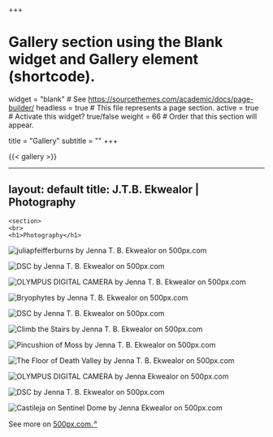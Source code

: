 +++
# Gallery section using the Blank widget and Gallery element (shortcode).
widget = "blank"  # See https://sourcethemes.com/academic/docs/page-builder/
headless = true  # This file represents a page section.
active = true  # Activate this widget? true/false
weight = 66  # Order that this section will appear.

title = "Gallery"
subtitle = ""
+++

{{< gallery >}}

---
layout: default
title: J.T.B. Ekwealor | Photography
---
	<section>
	<br>
	<h1>Photography</h1>

<div class='pixels-photo'">
  <p>
    <img src='https://drscdn.500px.org/photo/242266657/m%3D900/v2?user_id=24976563&webp=true&sig=3285b43e539a7a9cac1545e57b95d162a6cbb63767ec06a2dbb398ddb28b8bc8' alt='juliapfeifferburns by Jenna T. B. Ekwealor on 500px.com'>
  </p>
  <a href='https://500px.com/photo/242266657/juliapfeifferburns-by-jenna-t-b-ekwealor' alt='juliapfeifferburns by Jenna T. B. Ekwealor on 500px.com'></a>
</div>


<div class='pixels-photo'>
  <p>
    <img src='https://drscdn.500px.org/photo/242266613/m%3D900/v2?user_id=24976563&webp=true&sig=a6c4a49b131a82831ba124772618db7a1945e573938415e36bda2ff3a786c924' alt='DSC by Jenna T. B. Ekwealor on 500px.com'>
  </p>
  <a href='https://500px.com/photo/242266613/dsc-by-jenna-t-b-ekwealor' alt='DSC by Jenna T. B. Ekwealor on 500px.com'></a>
</div>


<div class='pixels-photo'>
  <p>
    <img src='https://drscdn.500px.org/photo/290697417/m%3D900/v2?user_id=24976563&webp=true&sig=2002810a5273da87c8e7ce1461a1adfb0b525710d7d7ee16313cd9fe1e134d9f' alt='OLYMPUS DIGITAL CAMERA by Jenna T. B. Ekwealor on 500px.com'>
  </p>
  <a href='https://500px.com/photo/290697417/olympus-digital-camera-by-jenna-t-b-ekwealor' alt='OLYMPUS DIGITAL CAMERA by Jenna T. B. Ekwealor on 500px.com'></a>
</div>


<div class='pixels-photo'>
  <p>
    <img src='https://drscdn.500px.org/photo/242263143/m%3D900/v2?user_id=24976563&webp=true&sig=d014b4345dfec005c575bec79a07b85963e6563db068c9e9efbc53d934e837b1' alt='Bryophytes by Jenna T. B. Ekwealor on 500px.com'>
  </p>
  <a href='https://500px.com/photo/242263143/bryophytes-by-jenna-t-b-ekwealor' alt='Bryophytes by Jenna T. B. Ekwealor on 500px.com'></a>
</div>


<div class='pixels-photo'>
  <p>
    <img src='https://drscdn.500px.org/photo/242263445/m%3D900/v2?user_id=24976563&webp=true&sig=a6ee028f95fc85a2dd0bfa0acd857f79cbac06bb847d25d408dad19e0ea272e4' alt='DSC by Jenna T. B. Ekwealor on 500px.com'>
  </p>
  <a href='https://500px.com/photo/242263445/dsc-by-jenna-t-b-ekwealor' alt='DSC by Jenna T. B. Ekwealor on 500px.com'></a>
</div>


<div class='pixels-photo'>
  <p>
    <img src='https://drscdn.500px.org/photo/291990859/m%3D900/v2?user_id=24976563&webp=true&sig=d74529bbc02a11ccb0234a938e62ca8ce34e05547820f65cc4a3112d2eda8b08' alt='Climb the Stairs by Jenna T. B. Ekwealor on 500px.com'>
  </p>
  <a href='https://500px.com/photo/291990859/climb-the-stairs-by-jenna-t-b-ekwealor' alt='Climb the Stairs by Jenna T. B. Ekwealor on 500px.com'></a>
</div>


<div class='pixels-photo'>
  <p>
    <img src='https://drscdn.500px.org/photo/290697431/m%3D900/v2?user_id=24976563&webp=true&sig=fc03d814056781cf82d7680d01708d529689e2e52e00a0d62e819d1e474fb00f' alt='Pincushion of Moss by Jenna T. B. Ekwealor on 500px.com'>
  </p>
  <a href='https://500px.com/photo/290697431/pincushion-of-moss-by-jenna-t-b-ekwealor' alt='Pincushion of Moss by Jenna T. B. Ekwealor on 500px.com'></a>
</div>


<div class='pixels-photo'>
  <p>
    <img src='https://drscdn.500px.org/photo/242266577/m%3D900/v2?user_id=24976563&webp=true&sig=a8766ab43c47b7b2d21cf5219adbb90feffc8a529eaef2eac1779b9334c90239' alt='The Floor of Death Valley by Jenna T. B. Ekwealor on 500px.com'>
  </p>
  <a href='https://500px.com/photo/242266577/the-floor-of-death-valley-by-jenna-t-b-ekwealor' alt='The Floor of Death Valley by Jenna T. B. Ekwealor on 500px.com'></a>
</div>

<div class='pixels-photo'>
  <p>
    <img src='https://drscdn.500px.org/photo/290697433/m%3D900/v2?sig=8a5eba50765842b91e60ad098c3f2fefe306e451a175675a8d636721db2af2cb' alt='OLYMPUS DIGITAL CAMERA by Jenna Ekwealor on 500px.com'>
  </p>
  <a href='https://500px.com/photo/290697433/OLYMPUS-DIGITAL-CAMERA-by-Jenna-Ekwealor' alt='OLYMPUS DIGITAL CAMERA by Jenna Ekwealor on 500px.com'></a>
</div>

<script type='text/javascript' src='https://500px.com/embed.js'></script>

<div class='pixels-photo'>
  <p>
    <img src='https://drscdn.500px.org/photo/242263467/m%3D900/v2?user_id=24976563&webp=true&sig=c667828611212e400addc35e77087dbc4677e0be502c27675dab7b2ce2ddf17d' alt='DSC by Jenna T. B. Ekwealor on 500px.com'>
  </p>
  <a href='https://500px.com/photo/242263467/dsc-by-jenna-t-b-ekwealor' alt='DSC by Jenna T. B. Ekwealor on 500px.com'></a>
</div>

<div class='pixels-photo'>
<p>
<img src='https://drscdn.500px.org/photo/290700623/m%3D900/v2?sig=c4b3d5cd45fac16bf8fe0eef295b2c89bea53825b5352361dd0a3377ccee9b50' alt='Castileja on Sentinel Dome by Jenna Ekwealor on 500px.com'>
</p>
<a href='https://500px.com/photo/290700623/Castileja-on-Sentinel-Dome-by-Jenna-Ekwealor' alt='Castileja on Sentinel Dome by Jenna Ekwealor on 500px.com'></a>
</div>

<script type='text/javascript' src='https://500px.com/embed.js'></script>

<script type='text/javascript' src='https://500px.com/embed.js'></script>
</div><!-- /.blurb -->

<div class=blurb>
<p> See more on <a href="https://500px.com/jennatbekwealor" target="_blank">500px.com.<font size="-1"><sup>&#8599;</font></sup></a></p></div>   


</section> 

